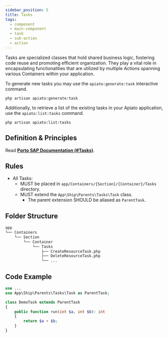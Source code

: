 ```yaml
---
sidebar_position: 5
title: Tasks
tags:
  - component
  - main-component
  - task
  - sub-action
  - action
---
```


Tasks are specialized classes that hold shared business logic,
fostering code reuse and promoting efficient organization.
They play a vital role
in encapsulating functionalities that are utilized by multiple Actions
spanning various Containers within your application.

To generate new tasks you may use the `apiato:generate:task` interactive command.

```shell
php artisan apiato:generate:task
```

Additionally, to retrieve a list of the existing tasks in your Apiato application,
use the `apiato:list:tasks` command.

```shell
php artisan apiato:list:tasks
```

## Definition & Principles

Read [**Porto SAP Documentation (#Tasks)**](https://github.com/Mahmoudz/Porto#definitions--principles).

## Rules

- All Tasks:
  - MUST be placed in `app/Containers/{Section}/{Container}/Tasks` directory.
  - MUST extend the `App\Ship\Parents\Tasks\Task` class.
    - The parent extension SHOULD be aliased as `ParentTask`.

## Folder Structure

```markdown
app
└── Containers
    └── Section
        └── Container
            └── Tasks
                ├── CreateResourceTask.php
                ├── DeleteResourceTask.php
                └── ...
```

## Code Example

```php
use ...
use App\Ship\Parents\Tasks\Task as ParentTask;

class DemoTask extends ParentTask
{
    public function run(int $a, int $b): int
    {
        return $a + $b;
    }
}
```

